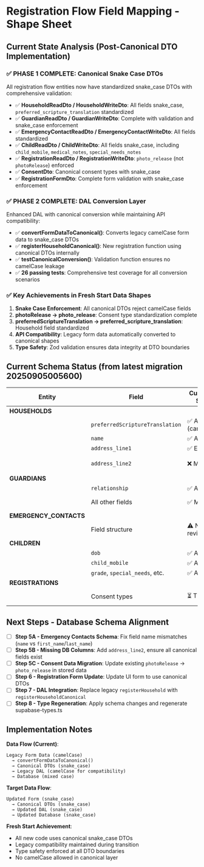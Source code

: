 # Registration Flow Field Mapping - Shape Sheet

## Current State Analysis (Post-Canonical DTO Implementation)

### ✅ **PHASE 1 COMPLETE: Canonical Snake Case DTOs**

All registration flow entities now have standardized snake_case DTOs with comprehensive validation:

- ✅ **HouseholdReadDto / HouseholdWriteDto**: All fields snake_case, `preferred_scripture_translation` standardized
- ✅ **GuardianReadDto / GuardianWriteDto**: Complete with validation and snake_case enforcement
- ✅ **EmergencyContactReadDto / EmergencyContactWriteDto**: All fields standardized  
- ✅ **ChildReadDto / ChildWriteDto**: All fields snake_case, including `child_mobile`, `medical_notes`, `special_needs_notes`
- ✅ **RegistrationReadDto / RegistrationWriteDto**: `photo_release` (not `photoRelease`) enforced
- ✅ **ConsentDto**: Canonical consent types with snake_case
- ✅ **RegistrationFormDto**: Complete form validation with snake_case enforcement

### ✅ **PHASE 2 COMPLETE: DAL Conversion Layer**

Enhanced DAL with canonical conversion while maintaining API compatibility:

- ✅ **convertFormDataToCanonical()**: Converts legacy camelCase form data to snake_case DTOs
- ✅ **registerHouseholdCanonical()**: New registration function using canonical DTOs internally
- ✅ **testCanonicalConversion()**: Validation function ensures no camelCase leakage
- ✅ **26 passing tests**: Comprehensive test coverage for all conversion scenarios

### ✅ **Key Achievements in Fresh Start Data Shapes**

1. **Snake Case Enforcement**: All canonical DTOs reject camelCase fields
2. **photoRelease → photo_release**: Consent type standardization complete
3. **preferredScriptureTranslation → preferred_scripture_translation**: Household field standardized
4. **API Compatibility**: Legacy form data automatically converted to canonical shapes
5. **Type Safety**: Zod validation ensures data integrity at DTO boundaries

## Current Schema Status (from latest migration 20250905005600)

| Entity | Field | Current DB Status | Canonical DTO | Conversion Status |
|--------|-------|------------------|---------------|-------------------|
| **HOUSEHOLDS** | | | | |
| | `preferredScriptureTranslation` | ✅ Added (camelCase) | `preferred_scripture_translation` | ✅ Converted |
| | `name` | ✅ Added | `name` | ✅ Match |
| | `address_line1` | ✅ Exists | `address_line1` | ✅ Match |
| | `address_line2` | ❌ Missing | `address_line2` | ⏳ Need DB column |
| **GUARDIANS** | | | | |
| | `relationship` | ✅ Added | `relationship` | ✅ Match |
| | All other fields | ✅ Match | snake_case | ✅ Converted |
| **EMERGENCY_CONTACTS** | | | | |
| | Field structure | ⚠️ Needs review | snake_case | ✅ Converted |
| **CHILDREN** | | | | |
| | `dob` | ✅ Added | `dob` | ✅ Match |
| | `child_mobile` | ✅ Added | `child_mobile` | ✅ Match |
| | `grade`, `special_needs`, etc. | ✅ Added | snake_case | ✅ Match |
| **REGISTRATIONS** | | | | |
| | Consent types | ⏳ TBD | `photo_release` | ✅ Converted |

## Next Steps - Database Schema Alignment

- [ ] **Step 5A - Emergency Contacts Schema**: Fix field name mismatches (`name` vs `first_name`/`last_name`)
- [ ] **Step 5B - Missing DB Columns**: Add `address_line2`, ensure all canonical fields exist
- [ ] **Step 5C - Consent Data Migration**: Update existing `photoRelease` → `photo_release` in stored data
- [ ] **Step 6 - Registration Form Update**: Update UI form to use canonical DTOs
- [ ] **Step 7 - DAL Integration**: Replace legacy `registerHousehold` with `registerHouseholdCanonical`
- [ ] **Step 8 - Type Regeneration**: Apply schema changes and regenerate supabase-types.ts

## Implementation Notes

**Data Flow (Current)**:
```
Legacy Form Data (camelCase) 
  → convertFormDataToCanonical() 
  → Canonical DTOs (snake_case) 
  → Legacy DAL (camelCase for compatibility)
  → Database (mixed case)
```

**Target Data Flow**:
```
Updated Form (snake_case) 
  → Canonical DTOs (snake_case) 
  → Updated DAL (snake_case) 
  → Updated Database (snake_case)
```

**Fresh Start Achievement**: 
- All new code uses canonical snake_case DTOs
- Legacy compatibility maintained during transition
- Type safety enforced at all DTO boundaries
- No camelCase allowed in canonical layer